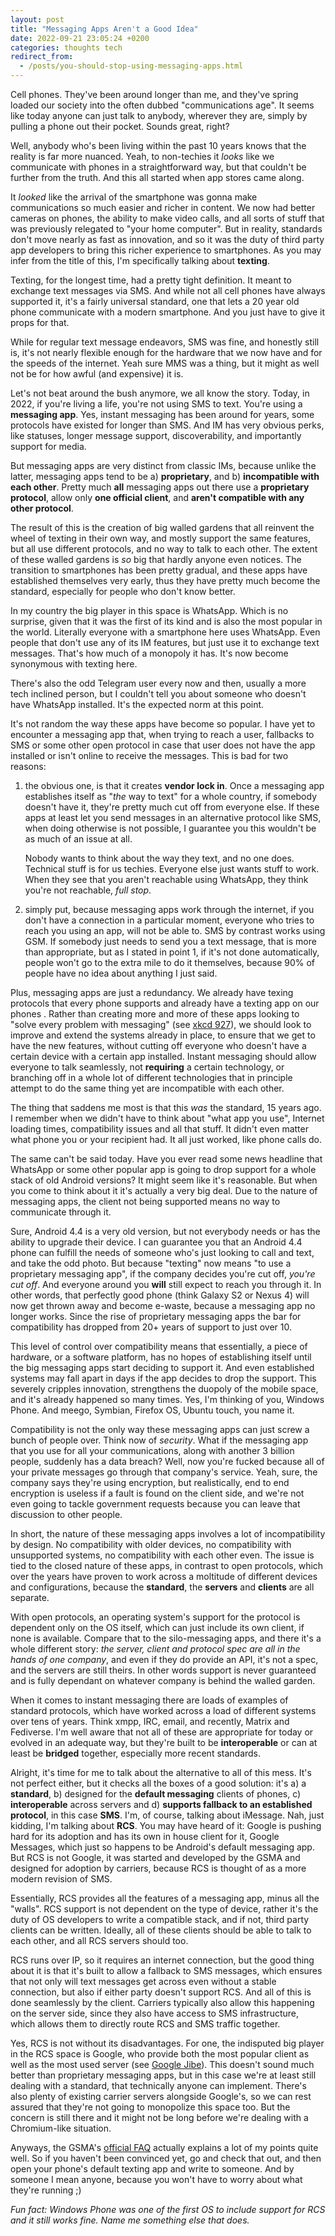 ```yaml
---
layout: post
title: "Messaging Apps Aren't a Good Idea"
date: 2022-09-21 23:05:24 +0200
categories: thoughts tech
redirect_from:
  - /posts/you-should-stop-using-messaging-apps.html
---
```


Cell phones. They've been around longer than me, and they've spring
loaded our society into the often dubbed "communications age". It seems
like today anyone can just talk to anybody, wherever they are, simply
by pulling a phone out their pocket. Sounds great, right?

Well, anybody who's been living within the past 10 years knows that the
reality is far more nuanced. Yeah, to non-techies it *looks* like we
communicate with phones in a straightforward way, but that couldn't be
further from the truth. And this all started when app stores came along.

It *looked* like the arrival of the smartphone was gonna make
communications so much easier and richer in content. We now had better
cameras on phones, the ability to make video calls, and all sorts of
stuff that was previously relegated to "your home computer". But in
reality, standards don't move nearly as fast as innovation, and so it
was the duty of third party app developers to bring this richer
experience to smartphones. As you may infer from the title of this, I'm
specifically talking about **texting**.

Texting, for the longest time, had a pretty tight definition. It meant to
exchange text messages via SMS. And while not all cell phones have always
supported it, it's a fairly universal standard, one that lets a 20 year
old phone communicate with a modern smartphone. And you just have to give
it props for that.

While for regular text message endeavors, SMS was fine, and honestly
still is, it's not nearly flexible enough for the hardware that we now
have and for the speeds of the internet. Yeah sure MMS was a thing, but it
might as well not be for how awful (and expensive) it is.

Let's not beat around the bush anymore, we all know the story. Today, in
2022, if you're living a life, you're not using SMS to text. You're using
a **messaging app**. Yes, instant messaging has been around for years,
some protocols have existed for longer than SMS. And IM has very obvious
perks, like statuses, longer message support, discoverability, and
importantly support for media.

But messaging apps are very distinct from classic IMs, because unlike the
latter, messaging apps tend to be a) **proprietary**, and b)
**incompatible with each other**. Pretty much **all** messaging apps out
there use a **proprietary protocol**, allow only **one official client**,
and **aren't compatible with any other protocol**.

The result of this is the creation of big walled gardens that all reinvent
the wheel of texting in their own way, and mostly support the same features,
but all use different protocols, and no way to talk to each other. The extent
of these walled gardens is *so* big that hardly anyone even notices.
The transition to smartphones has been pretty gradual, and these apps have
established themselves very early, thus they have pretty much become the
standard, especially for people who don't know better.

In my country the big player in this space is WhatsApp. Which is no
surprise, given that it was the first of its kind and is also the most
popular in the world. Literally everyone with a smartphone here uses
WhatsApp. Even people that don't use any of its IM features, but just use it
to exchange text messages. That's how much of a monopoly it has. It's now
become synonymous with texting here.

There's also the odd Telegram user every now and then, usually a more tech
inclined person, but I couldn't tell you about someone who doesn't have
WhatsApp installed. It's the expected norm at this point.

It's not random the way these apps have become so popular.
I have yet to encounter a messaging app that, when trying to reach a user,
fallbacks to SMS or some other open protocol in case that user does not have
the app installed or isn't online to receive the messages. This is bad for
two reasons:
1.  the obvious one, is that it creates **vendor lock in**. Once a
    messaging app establishes itself as "*the* way to text" for a whole
    country, if somebody doesn't have it, they're pretty much cut off from
    everyone else. If these apps at least let you send messages in an
    alternative protocol like SMS, when doing otherwise is not possible,
    I guarantee you this wouldn't be as much of an issue at all.

    Nobody wants to think about the way they text, and no one does. Technical
    stuff is for us techies. Everyone else just wants stuff to work. When
    they see that you aren't reachable using WhatsApp, they think you're not
    reachable, *full stop*.

2.  simply put, because messaging apps work through the internet, if you
    don't have a connection in a particular moment, everyone who tries to
    reach you using an app, will not be able to. SMS by contrast works using
    GSM. If somebody just needs to send you a text message, that is more than
    appropriate, but as I stated in point 1, if it's not done automatically,
    people won't go to the extra mile to do it themselves, because 90% of
    people have no idea about anything I just said.

Plus, messaging apps are just a redundancy. We already have texing protocols
that every phone supports and already have a texting app on our phones  . Rather
than creating more and more of these apps looking to "solve every problem with
messaging" (see [xkcd 927](https://xkcd.com/927)), we should look to improve and
extend the systems already in place, to ensure that we get to have the new features,
without cutting off everyone who doesn't have a certain device with a certain app
installed. Instant messaging should allow everyone to talk seamlessly, not
**requiring** a certain technology, or branching off in a whole lot of different
technologies that in principle attempt to do the same thing yet are incompatible
with each other.

The thing that saddens me most is that this *was* the standard, 15 years ago.
I remember when we didn't have to think about "what app you use", Internet
loading times, compatibility issues and all that stuff. It didn't even matter
what phone you or your recipient had. It all just worked, like phone calls do.

The same can't be said today. Have you ever read some news headline that
WhatsApp or some other popular app is going to drop support for a whole stack
of old Android versions? It might seem like it's reasonable. But when you come
to think about it it's actually a very big deal. Due to the nature of messaging
apps, the client not being supported means no way to communicate through it.

Sure, Android 4.4 is a very old version, but not everybody needs or has the ability
to upgrade their device. I can guarantee you that an Android 4.4 phone can fulfill
the needs of someone who's just looking to call and text, and take the odd photo.
But because "texting" now means "to use a proprietary messaging app", if the company
decides you're cut off, *you're cut off*. And everyone around you **will** still
expect to reach you through it. In other words, that perfectly good phone (think
Galaxy S2 or Nexus 4) will now get thrown away and become e-waste, because a
messaging app no longer works.
Since the rise of proprietary messaging apps the bar for compatibility has dropped
from 20+ years of support to just over 10.

This level of control over compatibility means that essentially, a piece of
hardware, or a software platform, has no hopes of establishing itself until
the big messaging apps start deciding to support it. And even established
systems may fall apart in days if the app decides to drop the support.
This severely cripples innovation, strengthens the duopoly of the mobile
space, and it's already happened so many times. Yes, I'm thinking of you,
Windows Phone. And meego, Symbian, Firefox OS, Ubuntu touch, you name it.

Compatibility is not the only way these messaging apps can just screw a
bunch of people over. Think now of *security*. What if the messaging app
that you use for all your communications, along with another 3 billion
people, suddenly has a data breach? Well, now you're fucked because all of
your private messages go through that company's service. Yeah, sure, the
company says they're using encryption, but realistically, end to end
encryption is useless if a fault is found on the client side, and we're not
even going to tackle government requests because you can leave that discussion
to other people.

In short, the nature of these messaging apps involves a lot of incompatibility
by design. No compatibility with older devices, no compatibility with
unsupported systems, no compatibility with each other even. The issue is tied
to the closed nature of these apps, in contrast to open protocols, which over
the years have proven to work across a moltitude of different devices and
configurations, because the **standard**, the **servers** and **clients** are
all separate.

With open protocols, an operating system's support for the protocol is
dependent only on the OS itself, which can just include its own client, if
none is available. Compare that to the silo-messaging apps, and there it's a
whole different story: *the server, client and protocol spec are all in the
hands of one company*, and even if they do provide an API, it's not a spec,
and the servers are still theirs. In other words support is never guaranteed
and is fully dependant on whatever company is behind the walled garden.

When it comes to instant messaging there are loads of examples of standard
protocols, which have worked across a load of different systems over tens
of years. Think xmpp, IRC, email, and recently, Matrix and Fediverse. I'm
well aware that not all of these are appropriate for today or evolved in
an adequate way, but they're built to be **interoperable** or can at least
be **bridged** together, especially more recent standards.

Alright, it's time for me to talk about the alternative to all of this mess.
It's not perfect either, but it checks all the boxes of a good solution: it's
a) a **standard**, b) designed for the **default messaging** clients of
phones, c) **interoperable** across servers and d) **supports fallback to an
established protocol**, in this case **SMS**. I'm, of course, talking about
iMessage. Nah, just kidding, I'm talking about **RCS**. You may have heard of
it: Google is pushing hard for its adoption and has its own in house client
for it, Google Messages, which just so happens to be Android's default
messaging app. But RCS is not Google, it was started and developed by the
GSMA and designed for adoption by carriers, because RCS is thought of as a
more modern revision of SMS.

Essentially, RCS provides all the features of a messaging app, minus all the
"walls". RCS support is not dependent on the type of device, rather it's the
duty of OS developers to write a compatible stack, and if not, third party
clients can be written. Ideally, all of these clients should be able
to talk to each other, and all RCS servers should too.

RCS runs over IP, so it requires an internet connection, but the good thing
about it is that it's built to allow a fallback to SMS messages, which ensures
that not only will text messages get across even without a stable connection,
but also if either party doesn't support RCS. And all of this is done
seamlessly by the client. Carriers typically also allow this happening on the
server side, since they also have access to SMS infrastructure, which allows
them to directly route RCS and SMS traffic together.

Yes, RCS is not without its disadvantages. For one, the indisputed big player
in the RCS space is Google, who provide both the most popular client as well
as the most used server (see [Google Jibe](https://jibe.google.com)). This
doesn't sound much better than proprietary messaging apps, but in this case
we're at least still dealing with a standard, that technically anyone can
implement. There's also plenty of existing carrier servers alongside Google's,
so we can rest assured that they're not going to monopolize this space too.
But the concern is still there and it might not be long before we're dealing
with a Chromium-like situation.

Anyways, the GSMA's [official FAQ](https://www.gsma.com/solutions-and-impact/technologies/networks/rcs-frequently-asked-questions/)
actually explains a lot of my points quite well. So if you haven't been
convinced yet, go and check that out, and then open your phone's default
texting app and write to someone. And by someone I mean anyone, because
you won't have to worry about what they're running ;)


<i class="faded">Fun fact: Windows Phone was one of the first OS to include
support for RCS and it still works fine. Name me something else that does.</i>
